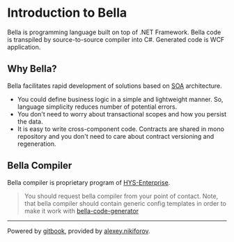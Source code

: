 # Introduction to Bella

Bella is programming language built on top of .NET Framework. Bella code is transpiled by source-to-source compiler into C#. Generated code is WCF application.

## Why Bella?

Bella facilitates rapid development of solutions based on [SOA](https://en.wikipedia.org/wiki/Service-oriented_architecture) architecture.

* You could define business logic in a simple and lightweight manner. So, language simplicity reduces number of potential errors.
* You don't need to worry about transactional scopes and how you persist the data.
* It is easy to write cross-component code. Contracts are shared in mono repository and you don't need to care about contract versioning and regeneration.

## Bella Compiler

Bella compiler is proprietary program of [HYS-Enterprise](https://www.hys-enterprise.com/).

 > You should request bella compiler from your point of contact. Note, that bella compiler should contain generic config templates in order to make it work with [bella-code-generator](http://gitlab.hysdev.com/alexey.nikiforov/bella-generator)


---

Powered by [gitbook](https://www.gitbook.com/), provided by [alexey.nikiforov](https://github.com/NikiforovAll).
